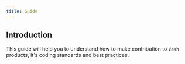 ```yaml
---
title: Guide
---
```


## Introduction

This guide will help you to understand how to make contribution to `Vaah` products, it's coding standards and best practices.
